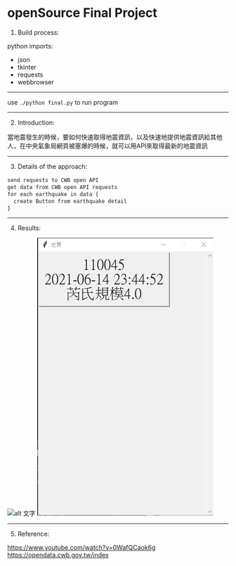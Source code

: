 # openSource Final Project

1. Build process:

python imports:
* json  
* tkinter  
* requests  
* webbrowser  

---

use
` ./python final.py `
to run program

---

2. Introduction:

 當地震發生的時候，要如何快速取得地震資訊，以及快速地提供地震資訊給其他人，在中央氣象局網頁被塞爆的時候，就可以用API來取得最新的地震資訊
 
 
 ---


3. Details of the approach:

```
send requests to CWB open API
get data from CWB open API requests
for each earthquake in data {
  create Button from earthquake detail
}

```

---

4. Results:


![alt 文字](https://scweb.cwb.gov.tw/webdata/OLDEQ/202106/2021061423445240045_H.png)
![alt 文字](https://github.com/karl890309/openSource/blob/main/1.jpg)



---


5. Reference:

https://www.youtube.com/watch?v=0WafQCaok6g  
https://opendata.cwb.gov.tw/index  





